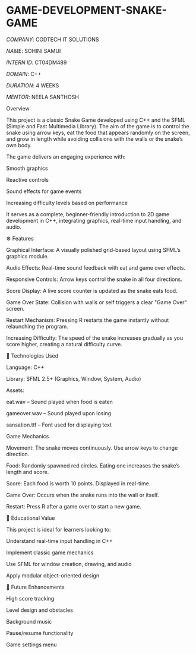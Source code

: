 # GAME-DEVELOPMENT-SNAKE-GAME

*COMPANY*: CODTECH IT SOLUTIONS

*NAME*: SOHINI SAMUI

*INTERN ID*: CT04DM489

*DOMAIN*: C++

*DURATION*: 4 WEEKS

*MENTOR*: NEELA SANTHOSH

Overview

This project is a classic Snake Game developed using C++ and the SFML (Simple and Fast Multimedia Library). The aim of the game is to control the snake using arrow keys, eat the food that appears randomly on the screen, and grow in length while avoiding collisions with the walls or the snake’s own body.

The game delivers an engaging experience with:

Smooth graphics

Reactive controls

Sound effects for game events

Increasing difficulty levels based on performance

It serves as a complete, beginner-friendly introduction to 2D game development in C++, integrating graphics, real-time input handling, and audio.

⚙ Features

Graphical Interface: A visually polished grid-based layout using SFML’s graphics module.

Audio Effects: Real-time sound feedback with eat and game over effects.

Responsive Controls: Arrow keys control the snake in all four directions.

Score Display: A live score counter is updated as the snake eats food.

Game Over State: Collision with walls or self triggers a clear "Game Over" screen.

Restart Mechanism: Pressing R restarts the game instantly without relaunching the program.

Increasing Difficulty: The speed of the snake increases gradually as you score higher, creating a natural difficulty curve.

🔧 Technologies Used

Language: C++

Library: SFML 2.5+ (Graphics, Window, System, Audio)

Assets:

eat.wav – Sound played when food is eaten

gameover.wav – Sound played upon losing

sansation.ttf – Font used for displaying text

Game Mechanics

Movement: The snake moves continuously. Use arrow keys to change direction.

Food: Randomly spawned red circles. Eating one increases the snake’s length and score.

Score: Each food is worth 10 points. Displayed in real-time.

Game Over: Occurs when the snake runs into the wall or itself.

Restart: Press R after a game over to start a new game.

📌 Educational Value

This project is ideal for learners looking to:

Understand real-time input handling in C++

Implement classic game mechanics

Use SFML for window creation, drawing, and audio

Apply modular object-oriented design

🧠 Future Enhancements

High score tracking

Level design and obstacles

Background music

Pause/resume functionality

Game settings menu
